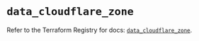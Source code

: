 # `data_cloudflare_zone`

Refer to the Terraform Registry for docs: [`data_cloudflare_zone`](https://registry.terraform.io/providers/cloudflare/cloudflare/4.50.0/docs/data-sources/zone).
